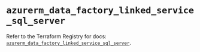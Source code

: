 # `azurerm_data_factory_linked_service_sql_server`

Refer to the Terraform Registry for docs: [`azurerm_data_factory_linked_service_sql_server`](https://registry.terraform.io/providers/hashicorp/azurerm/4.40.0/docs/resources/data_factory_linked_service_sql_server).
